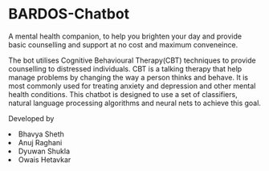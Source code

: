 # BARDOS-Chatbot
<p>A mental health companion, to help you brighten your day and provide basic counselling and support at no cost and maximum conveneince.</p>
<p>The bot utilises Cognitive Behavioural Therapy(CBT) techniques to provide counselling to distressed individuals.
CBT is a talking therapy that help manage problems by changing the way a person thinks and behave. It is  most commonly used for treating anxiety and depression and other mental health conditions. 
This chatbot is designed to use a set of classifiers, natural language processing algorithms and neural nets to achieve this goal.
</p>

<p>Developed by
  <li>Bhavya Sheth</li>
  <li>Anuj Raghani</li>
  <li>Dyuwan Shukla</li>
  <li>Owais Hetavkar</li>
</p>
